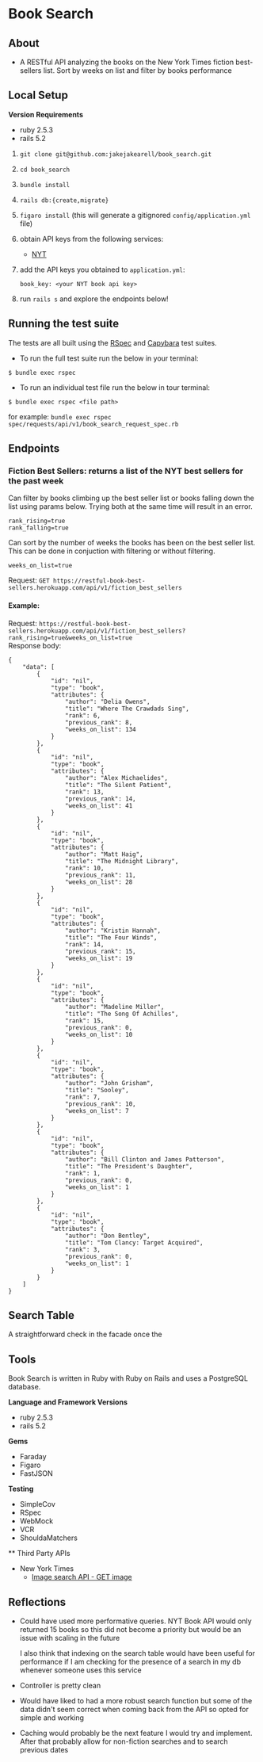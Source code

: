 # Book Search

## About

* A RESTful API analyzing the books on the New York Times fiction best-sellers list. Sort by weeks on list and filter by books performance 

## Local Setup
**Version Requirements**
* ruby 2.5.3
* rails 5.2

1. `git clone git@github.com:jakejakearell/book_search.git`
2. `cd book_search`
3. `bundle install`
4. `rails db:{create,migrate}`
5. `figaro install` (this will generate a gitignored `config/application.yml` file)
6. obtain API keys from the following services:
    * [NYT](https://developer.nytimes.com/get-started)

7. add the API keys you obtained to `application.yml`:
    ```
    book_key: <your NYT book api key>
    ```
8. run `rails s` and explore the endpoints below!

## Running the test suite
The tests are all built using the [RSpec](https://rspec.info/) and [Capybara](https://github.com/teamcapybara/capybara) test suites.

- To run the full test suite run the below in your terminal:
```
$ bundle exec rspec
```
- To run an individual test file run the below in tour terminal:
```
$ bundle exec rspec <file path>
```
for example: `bundle exec rspec spec/requests/api/v1/book_search_request_spec.rb`

## Endpoints

### Fiction Best Sellers: returns a list of the NYT best sellers for the past week
Can filter by books climbing up the best seller list or books falling down the list using params below. Trying both at the same time will result in an error.
```
rank_rising=true
rank_falling=true
```
Can sort by the number of weeks the books has been on the best seller list. This can be done in conjuction with filtering or without filtering.
```
weeks_on_list=true
```

Request: `GET https://restful-book-best-sellers.herokuapp.com/api/v1/fiction_best_sellers`  

#### Example:
Request: `https://restful-book-best-sellers.herokuapp.com/api/v1/fiction_best_sellers?rank_rising=true&weeks_on_list=true`  
Response body:
```
{
    "data": [
        {
            "id": "nil",
            "type": "book",
            "attributes": {
                "author": "Delia Owens",
                "title": "Where The Crawdads Sing",
                "rank": 6,
                "previous_rank": 8,
                "weeks_on_list": 134
            }
        },
        {
            "id": "nil",
            "type": "book",
            "attributes": {
                "author": "Alex Michaelides",
                "title": "The Silent Patient",
                "rank": 13,
                "previous_rank": 14,
                "weeks_on_list": 41
            }
        },
        {
            "id": "nil",
            "type": "book",
            "attributes": {
                "author": "Matt Haig",
                "title": "The Midnight Library",
                "rank": 10,
                "previous_rank": 11,
                "weeks_on_list": 28
            }
        },
        {
            "id": "nil",
            "type": "book",
            "attributes": {
                "author": "Kristin Hannah",
                "title": "The Four Winds",
                "rank": 14,
                "previous_rank": 15,
                "weeks_on_list": 19
            }
        },
        {
            "id": "nil",
            "type": "book",
            "attributes": {
                "author": "Madeline Miller",
                "title": "The Song Of Achilles",
                "rank": 15,
                "previous_rank": 0,
                "weeks_on_list": 10
            }
        },
        {
            "id": "nil",
            "type": "book",
            "attributes": {
                "author": "John Grisham",
                "title": "Sooley",
                "rank": 7,
                "previous_rank": 10,
                "weeks_on_list": 7
            }
        },
        {
            "id": "nil",
            "type": "book",
            "attributes": {
                "author": "Bill Clinton and James Patterson",
                "title": "The President's Daughter",
                "rank": 1,
                "previous_rank": 0,
                "weeks_on_list": 1
            }
        },
        {
            "id": "nil",
            "type": "book",
            "attributes": {
                "author": "Don Bentley",
                "title": "Tom Clancy: Target Acquired",
                "rank": 3,
                "previous_rank": 0,
                "weeks_on_list": 1
            }
        }
    ]
}
```
## Search Table

A straightforward check in the facade once the 

## Tools
Book Search is written in Ruby with Ruby on Rails and uses a PostgreSQL database.

**Language and Framework Versions**
* ruby 2.5.3
* rails 5.2

**Gems**
* Faraday
* Figaro
* FastJSON

**Testing**
* SimpleCov
* RSpec
* WebMock
* VCR
* ShouldaMatchers

** Third Party APIs
* New York Times
   * [Image search API - GET image](https://developer.nytimes.com/docs/books-product/1/overview)

## Reflections
- Could have used more performative queries. NYT Book API would only returned 15 books so this did not become a priority but would be an issue with scaling in the future 

   I also think that indexing on the search table would have been useful for performance if I am checking for the presence of a search in my db whenever someone uses this service 
- Controller is pretty clean 
- Would have liked to had a more robust search function but some of the data didn't seem correct when coming back from the API so opted for simple and working 
- Caching would probably be the next feature I would try and implement. After that probably allow for non-fiction searches and to search previous dates
